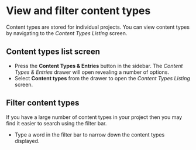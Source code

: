 # View and filter content types
Content types are stored for individual projects. You can view content types by navigating to the *Content Types Listing* screen.

## Content types list screen
- Press the **Content Types & Entries** button in the sidebar. The *Content Types & Entries* drawer will open revealing a number of options.
- Select **Content types** from the drawer to open the *Content Types Listing* screen.

## Filter content types
If you have a large number of content types in your project then you may find it easier to search using the filter bar.

- Type a word in the filter bar to narrow down the content types displayed.
